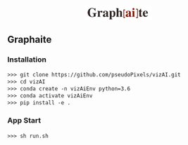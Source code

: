 <p align="center">
  <img src="https://github.com/pseudoPixels/vizAI/blob/master/graphaite/webapp/static/images/logoGraphaite.png" width="30%" title="Graph[ai]te">
</p>

## Graphaite

### Installation
```buildoutcfg
>>> git clone https://github.com/pseudoPixels/vizAI.git
>>> cd vizAI
>>> conda create -n vizAiEnv python=3.6
>>> conda activate vizAiEnv
>>> pip install -e .
```





### App Start
```buildoutcfg
>>> sh run.sh
```
